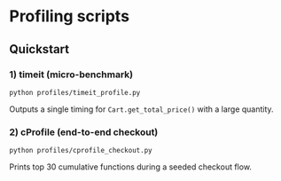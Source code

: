 # Profiling scripts

## Quickstart

### 1) timeit (micro-benchmark)
```
python profiles/timeit_profile.py
```
Outputs a single timing for `Cart.get_total_price()` with a large quantity.

### 2) cProfile (end-to-end checkout)
```
python profiles/cprofile_checkout.py
```
Prints top 30 cumulative functions during a seeded checkout flow.
